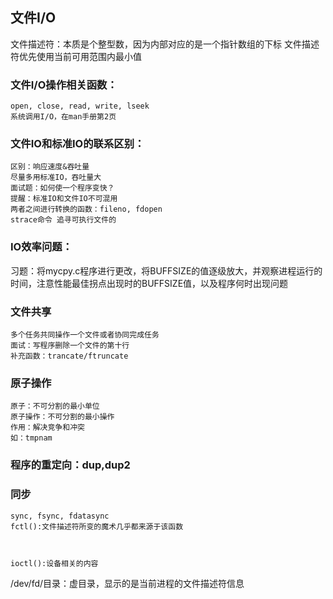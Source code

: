 ## 文件I/O

文件描述符：本质是个整型数，因为内部对应的是一个指针数组的下标
		    文件描述符优先使用当前可用范围内最小值
			
### 文件I/O操作相关函数：
	open, close, read, write, lseek
	系统调用I/O，在man手册第2页

### 文件IO和标准IO的联系区别：
	区别：响应速度&吞吐量
	尽量多用标准IO，吞吐量大
	面试题：如何使一个程序变快？
	提醒：标准IO和文件IO不可混用
	两者之间进行转换的函数：fileno, fdopen
	strace命令 追寻可执行文件的

### IO效率问题：
习题：将mycpy.c程序进行更改，将BUFFSIZE的值逐级放大，并观察进程运行的时间，注意性能最佳拐点出现时的BUFFSIZE值，以及程序何时出现问题

### 文件共享
	多个任务共同操作一个文件或者协同完成任务
	面试：写程序删除一个文件的第十行
	补充函数：trancate/ftruncate




### 原子操作
	原子：不可分割的最小单位
	原子操作：不可分割的最小操作
	作用：解决竞争和冲突
	如：tmpnam
	
### 程序的重定向：dup,dup2
	
### 同步
	sync, fsync, fdatasync
	fctl():文件描述符所变的魔术几乎都来源于该函数
	
	
	
	ioctl():设备相关的内容


/dev/fd/目录：虚目录，显示的是当前进程的文件描述符信息











